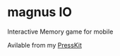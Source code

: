 magnus IO
==============

Interactive Memory game for mobile

Avilable from my [PressKit](http://www.crimsonsix.com/games/magnus_io)
